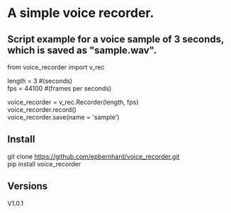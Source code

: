 # A simple voice recorder.

## Script example for a voice sample of 3 seconds, which is saved as "sample.wav".

from voice_recorder import v_rec

length = 3 #(seconds)\
fps = 44100 #(frames per seconds)

voice_recorder = v_rec.Recorder(length, fps)\
voice_recorder.record()\
voice_recorder.save(name = 'sample')

## Install
git clone https://github.com/epbernhard/voice_recorder.git \
pip install voice_recorder

## Versions
V1.0.1